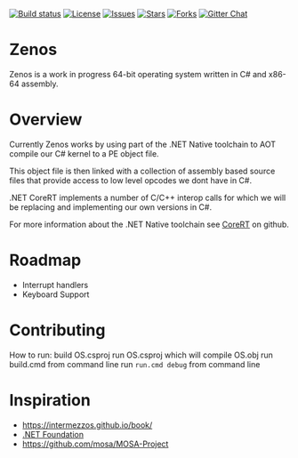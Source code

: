 ﻿[![Build status][build-status-image]][build-status]   [![License][github-license]][github-license-link]  [![Issues][github-issues]][github-issues-link]  [![Stars][github-stars]][github-stars-link]  [![Forks][github-forks]][github-forks-link]  [![Gitter Chat][gitter-image]][gitter-chat]

[build-status-image]: https://ci.appveyor.com/api/projects/status/gmeosk7sa6su8rb3/branch/master?svg=true
[build-status]: https://ci.appveyor.com/project/zenos-os/zenos
[pull-requests-image]: http://www.issuestats.com/github/zenos-os/zenos/badge/pr
[pull-requests]: http://www.issuestats.com/github/zenos-os/zenos
[issues-closed-image]: http://www.issuestats.com/github/zenos-os/zenos/badge/issue
[issues-closed]: http://www.issuestats.com/github/zenos-os/zenos
[gitter-image]: https://img.shields.io/badge/gitter-join%20chat%20-blue.svg
[gitter2-image]: https://badges.gitter.im/Join%20Chat.svg
[gitter-chat]: https://gitter.im/zenos-os/zenos
[github-issues]: https://img.shields.io/github/issues/zenos-os/zenos.svg
[github-forks]: https://img.shields.io/github/forks/zenos-os/zenos.svg
[github-stars]: https://img.shields.io/github/stars/zenos-os/zenos.svg
[github-license]: https://img.shields.io/badge/license-New%20BSD-blue.svg
[github-link]: https://github.com/zenos-os/zenos
[github-stars-link]: https://github.com/zenos-os/zenos/stargazers
[github-forks-link]: https://github.com/zenos-os/zenos/network
[github-issues-link]: https://github.com/zenos-os/zenos/issues
[github-license-link]: https://raw.githubusercontent.com/zenos-os/zenos/master/LICENSE.txt


# Zenos

Zenos is a work in progress 64-bit operating system written in C# and x86-64 assembly.

# Overview

Currently Zenos works by using part of the .NET Native toolchain to AOT compile our C# kernel to a PE object file.

This object file is then linked with a collection of assembly based source files that provide access to low level opcodes we dont have in C#.

.NET CoreRT implements a number of C/C++ interop calls for which we will be replacing and implementing our own versions in C#.

For more information about the .NET Native toolchain see [CoreRT](https://github.com/dotnet/corert) on github.

# Roadmap

* Interrupt handlers
* Keyboard Support

# Contributing

How to run:
  build OS.csproj
  run OS.csproj which will compile OS.obj
  run build.cmd from command line
  run `run.cmd debug` from command line


# Inspiration

* https://intermezzos.github.io/book/
* [.NET Foundation](https://github.com/dotnet)
* https://github.com/mosa/MOSA-Project